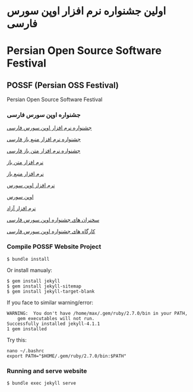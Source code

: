 # اولین جشنواره نرم افزار اوپن سورس فارسی

# Persian Open Source Software Festival

## POSSF (Persian OSS Festival)

Persian Open Source Software Festival

### جشنواره اوپن سورس فارسی

[جشنواره نرم افزار اوپن سورس فارسی](https://possf.ir/)

[جشنواره نرم افزار منبع باز فارسی](https://possf.ir/)

[جشنواره نرم افزار متن باز فارسی](https://possf.ir/)

[نرم افزار متن باز](https://possf.ir/)

[نرم افزار منبع باز](https://possf.ir/)

[نرم افزار اوپن سورس](https://possf.ir/)

[اوپن سورس](https://possf.ir/)

[نرم افزار آزاد](https://possf.ir/)

[سخنران های جشنواره اوپن سورس فارسی](https://possf.ir/speaker/)

[کارگاه های جشنواره اوپن سورس فارسی](https://possf.ir/workshop/)

### Compile POSSF Website Project

```
$ bundle install
```

Or install manualy:

```
$ gem install jekyll
$ gem install jekyll-sitemap
$ gem install jekyll-target-blank
```

If you face to similar warning/error:
```
WARNING:  You don't have /home/max/.gem/ruby/2.7.0/bin in your PATH,
    gem executables will not run.
Successfully installed jekyll-4.1.1
1 gem installed
```

Try this:

```
nano ~/.bashrc
export PATH="$HOME/.gem/ruby/2.7.0/bin:$PATH"
```

### Running and serve website

```
$ bundle exec jekyll serve
```

